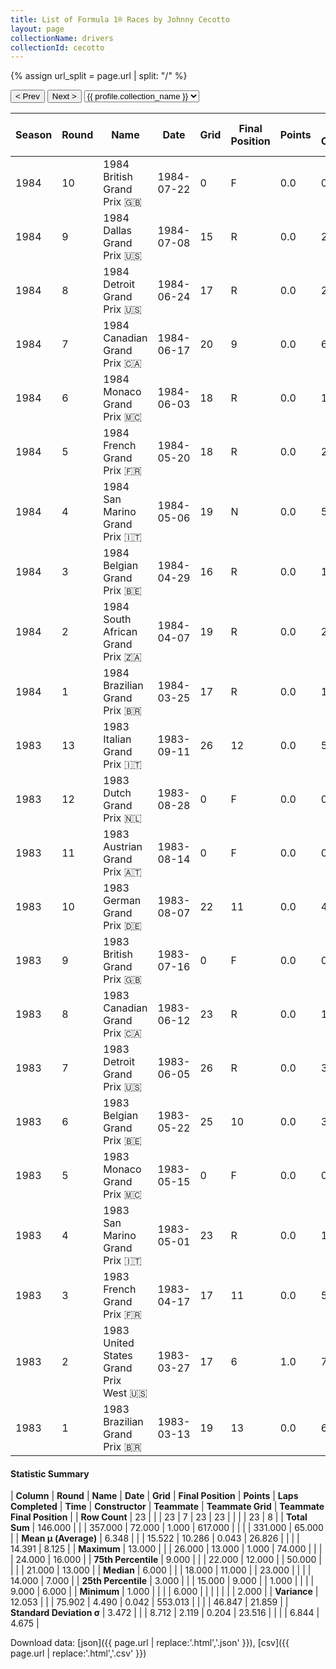 ```yaml
---
title: List of Formula 1® Races by Johnny Cecotto
layout: page
collectionName: drivers
collectionId: cecotto
---
```


{% assign url_split = page.url | split: "/" %}
<div id="collection-navigation">
<button onclick="selector.options[selector.selectedIndex-1].value && (window.location = selector.options[selector.selectedIndex-1].value);">&lt; Prev</button>
<button onclick="selector.options[selector.selectedIndex+1].value && (window.location = selector.options[selector.selectedIndex+1].value);">Next &gt;</button>
<select id="selector" onchange="this.options[this.selectedIndex].value && (window.location = this.options[this.selectedIndex].value);">
  {% for collectionId in site.data[page.collectionName].refs %}
    {% if collectionId == page.collectionId %}
      {% assign selected = "selected" %}
    {% else %}
      {% assign selected = "" %}
    {% endif %}
    {% assign profile = site.data[page.collectionName][collectionId].profile %}
    <option value="/f1/{{ page.collectionName }}/{{ collectionId }}/{{ url_split[4] }}" {{ selected }}>{{ profile.collection_name }}</option>
  {% endfor %}
</select>
</div>

| Season | Round | Name | Date | Grid | Final Position | Points | Laps Completed | Time | Constructor | Teammate | Teammate Grid | Teammate Final Position |
|--|--|--|--|--|--|--|--|--|--|--|--|--|
| 1984 | 10 | 1984 British Grand Prix 🇬🇧 | 1984-07-22 | 0 | F | 0.0 | 0 |   | Toleman 🇬🇧 | [Ayrton Senna 🇧🇷](/f1/drivers/senna) | 7 | 3 |
| 1984 | 9 | 1984 Dallas Grand Prix 🇺🇸 | 1984-07-08 | 15 | R | 0.0 | 25 |   | Toleman 🇬🇧 | [Ayrton Senna 🇧🇷](/f1/drivers/senna) | 6 | R |
| 1984 | 8 | 1984 Detroit Grand Prix 🇺🇸 | 1984-06-24 | 17 | R | 0.0 | 23 |   | Toleman 🇬🇧 | [Ayrton Senna 🇧🇷](/f1/drivers/senna) | 7 | R |
| 1984 | 7 | 1984 Canadian Grand Prix 🇨🇦 | 1984-06-17 | 20 | 9 | 0.0 | 68 |   | Toleman 🇬🇧 | [Ayrton Senna 🇧🇷](/f1/drivers/senna) | 9 | 7 |
| 1984 | 6 | 1984 Monaco Grand Prix 🇲🇨 | 1984-06-03 | 18 | R | 0.0 | 1 |   | Toleman 🇬🇧 | [Ayrton Senna 🇧🇷](/f1/drivers/senna) | 13 | 2 |
| 1984 | 5 | 1984 French Grand Prix 🇫🇷 | 1984-05-20 | 18 | R | 0.0 | 22 |   | Toleman 🇬🇧 | [Ayrton Senna 🇧🇷](/f1/drivers/senna) | 13 | R |
| 1984 | 4 | 1984 San Marino Grand Prix 🇮🇹 | 1984-05-06 | 19 | N | 0.0 | 52 |   | Toleman 🇬🇧 | [Ayrton Senna 🇧🇷](/f1/drivers/senna) | 0 | F |
| 1984 | 3 | 1984 Belgian Grand Prix 🇧🇪 | 1984-04-29 | 16 | R | 0.0 | 1 |   | Toleman 🇬🇧 | [Ayrton Senna 🇧🇷](/f1/drivers/senna) | 19 | 6 |
| 1984 | 2 | 1984 South African Grand Prix 🇿🇦 | 1984-04-07 | 19 | R | 0.0 | 26 |   | Toleman 🇬🇧 | [Ayrton Senna 🇧🇷](/f1/drivers/senna) | 13 | 6 |
| 1984 | 1 | 1984 Brazilian Grand Prix 🇧🇷 | 1984-03-25 | 17 | R | 0.0 | 18 |   | Toleman 🇬🇧 | [Ayrton Senna 🇧🇷](/f1/drivers/senna) | 16 | R |
| 1983 | 13 | 1983 Italian Grand Prix 🇮🇹 | 1983-09-11 | 26 | 12 | 0.0 | 50 |   |   | [Roberto Guerrero 🇨🇴](/f1/drivers/guerrero) | 21 | 13 |
| 1983 | 12 | 1983 Dutch Grand Prix 🇳🇱 | 1983-08-28 | 0 | F | 0.0 | 0 |   |   | [Roberto Guerrero 🇨🇴](/f1/drivers/guerrero) | 20 | 12 |
| 1983 | 11 | 1983 Austrian Grand Prix 🇦🇹 | 1983-08-14 | 0 | F | 0.0 | 0 |   |   | [Roberto Guerrero 🇨🇴](/f1/drivers/guerrero) | 21 | R |
| 1983 | 10 | 1983 German Grand Prix 🇩🇪 | 1983-08-07 | 22 | 11 | 0.0 | 44 |   |   | [Roberto Guerrero 🇨🇴](/f1/drivers/guerrero) | 24 | R |
| 1983 | 9 | 1983 British Grand Prix 🇬🇧 | 1983-07-16 | 0 | F | 0.0 | 0 |   |   | [Roberto Guerrero 🇨🇴](/f1/drivers/guerrero) | 21 | 16 |
| 1983 | 8 | 1983 Canadian Grand Prix 🇨🇦 | 1983-06-12 | 23 | R | 0.0 | 17 |   |   | [Roberto Guerrero 🇨🇴](/f1/drivers/guerrero) | 21 | R |
| 1983 | 7 | 1983 Detroit Grand Prix 🇺🇸 | 1983-06-05 | 26 | R | 0.0 | 34 |   |   | [Roberto Guerrero 🇨🇴](/f1/drivers/guerrero) | 11 | N |
| 1983 | 6 | 1983 Belgian Grand Prix 🇧🇪 | 1983-05-22 | 25 | 10 | 0.0 | 39 |   |   | [Roberto Guerrero 🇨🇴](/f1/drivers/guerrero) | 14 | R |
| 1983 | 5 | 1983 Monaco Grand Prix 🇲🇨 | 1983-05-15 | 0 | F | 0.0 | 0 |   |   | [Roberto Guerrero 🇨🇴](/f1/drivers/guerrero) | 0 | F |
| 1983 | 4 | 1983 San Marino Grand Prix 🇮🇹 | 1983-05-01 | 23 | R | 0.0 | 11 |   |   | [Roberto Guerrero 🇨🇴](/f1/drivers/guerrero) | 21 | R |
| 1983 | 3 | 1983 French Grand Prix 🇫🇷 | 1983-04-17 | 17 | 11 | 0.0 | 52 |   |   | [Roberto Guerrero 🇨🇴](/f1/drivers/guerrero) | 22 | R |
| 1983 | 2 | 1983 United States Grand Prix West 🇺🇸 | 1983-03-27 | 17 | 6 | 1.0 | 74 |   |   | [Roberto Guerrero 🇨🇴](/f1/drivers/guerrero) | 18 | R |
| 1983 | 1 | 1983 Brazilian Grand Prix 🇧🇷 | 1983-03-13 | 19 | 13 | 0.0 | 60 |   |   | [Roberto Guerrero 🇨🇴](/f1/drivers/guerrero) | 14 | N |

#### Statistic Summary

| **Column** | **Round** | **Name** | **Date** | **Grid** | **Final Position** | **Points** | **Laps Completed** | **Time** | **Constructor** | **Teammate** | **Teammate Grid** | **Teammate Final Position** |
| **Row Count** | 23 |  |  | 23 | 7 | 23 | 23 |  |  |  | 23 | 8 |
| **Total Sum** | 146.000 |  |  | 357.000 | 72.000 | 1.000 | 617.000 |  |  |  | 331.000 | 65.000 |
| **Mean μ (Average)** | 6.348 |  |  | 15.522 | 10.286 | 0.043 | 26.826 |  |  |  | 14.391 | 8.125 |
| **Maximum** | 13.000 |  |  | 26.000 | 13.000 | 1.000 | 74.000 |  |  |  | 24.000 | 16.000 |
| **75th Percentile** | 9.000 |  |  | 22.000 | 12.000 |  | 50.000 |  |  |  | 21.000 | 13.000 |
| **Median** | 6.000 |  |  | 18.000 | 11.000 |  | 23.000 |  |  |  | 14.000 | 7.000 |
| **25th Percentile** | 3.000 |  |  | 15.000 | 9.000 |  | 1.000 |  |  |  | 9.000 | 6.000 |
| **Minimum** | 1.000 |  |  |  | 6.000 |  |  |  |  |  |  | 2.000 |
| **Variance** | 12.053 |  |  | 75.902 | 4.490 | 0.042 | 553.013 |  |  |  | 46.847 | 21.859 |
| **Standard Deviation σ** | 3.472 |  |  | 8.712 | 2.119 | 0.204 | 23.516 |  |  |  | 6.844 | 4.675 |

Download data: [json]({{ page.url | replace:'.html','.json' }}), [csv]({{ page.url | replace:'.html','.csv' }})

